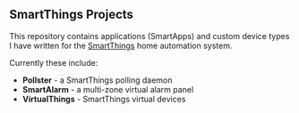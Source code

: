 ## SmartThings Projects

This repository contains applications (SmartApps) and custom device types I
have written for the [SmartThings](https://www.smartthings.com) home
automation system.

Currently these include:

* __Pollster__ - a SmartThings polling daemon
* __SmartAlarm__ - a multi-zone virtual alarm panel
* __VirtualThings__ - SmartThings virtual devices
